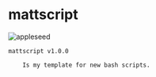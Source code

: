 # mattscript

![appleseed](https://github.com/mattinclude/macOS/blob/master/img/appleseed.png)

    mattscript v1.0.0

        Is my template for new bash scripts.
